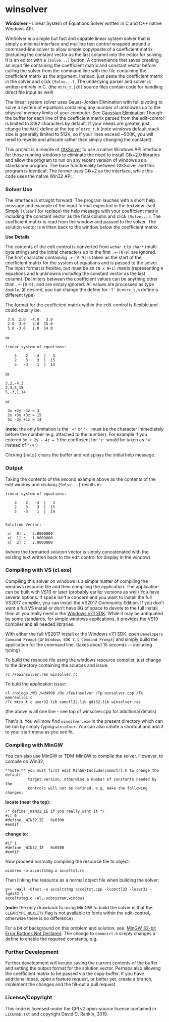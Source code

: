 # winsolver
**WinSolver** - Linear System of Equations Solver written in C and C++ native Windows API.

WinSolver is a simple but fast and capable linear system solver that is simply a minimal interface and muliline text control wrapped around a command-line solver to allow simple copy/paste of a coefficient matrix (including the constant vector as the last column) into the editor for solving. It is an editor with a `[Solve...]` button.  A convenience that saves creating an input file containing the coefficient matrix and constant vector before calling the solver from the command line with the file containing the coefficient matrix as the argument. Instead, just paste the coefficient matrix in the solver and click `[Solve...]`. The underlying parser and solver is written entirely in C. (the `mtrx_t.[ch]` source files contain code for handling direct file input as well)

The linear system solver uses Gauss-Jordan Elimination with full pivoting to solve a system of equations containing any number of unknowns up to the physical memory limits of your computer. See [Gaussian Elimination](https://en.wikipedia.org/wiki/Gaussian_elimination) Though the buffer for each line of the coefficient matrix parsed from the edit-control is limited to 8192 characters by default. If your needs are greater, just change the `MAXC` define at the top of `mtrx_t.h` (note windows default stack size is generally limited to 512K, so if your lines exceed ~500K, you will need to rewrite and allocate rather than simply changing the constant).

This project is a rewrite of [GtkSolver](https://github.com/drankinatty/gtksolver) to use a native Windows API interface for those running windows to eliminate the need to install Gtk+2.0 libraries and allow the program to run on any recent version of windows as a standalone program. The base functionality between GtkSolver and this program is identical. The former uses Gtk+2 as the interface, while this code uses the native Win32 API.

### Solver Use

The interface is straight forward. The program lauches with a short help message and example of the input format expected in the textview itself. Simply `[Clear]` (or replace) the help message with your coefficient matrix including the constant vector as the final column and click `[Solve...]`. The coefficient matrix is read from the window and passed to the solver. The solution vector is written back to the window below the coefficient matrix.

**Use Details**

The contents of the edit control is converted from `wchar_t` to `char*` (multi-byte string) and the initial characters up to the first `.+-[0-9]` are ignored. The first character containing `.+-[0-9]` is taken as the start of the coefficient matrix for the system of equations and is passed to the solver. The input format is flexible, but must be an `[N x N+1]` matrix (representing `N` equations and `N` unknowns *including* the constant vector as the last column). Delimiters between the coefficient values can be anything other than `.+-[0-9]`, and are simply ignored. All values are processed as type `double`. (if desired, you can change the define for `'T'` in `mtrx_t.h` define a different type)

The format for the coefficient matrix within the edit-control is flexible and could equally be:

     3.0  2.0  -4.0   3.0
     2.0  3.0   3.0  15.0
     5.0 -3.0   1.0  14.0

or

    linear system of equations:

        3    2   -4  |   3
        2    3    3  |  15
        5   -3    1  |  14

or

    3,2,-4,3
    2,3,3,15
    5,-3,1,14

or

     3x +2y -4z = 3
     2x +3y +3z = 15
     5x -3y +1z = 14

(**note:** the only limitation is the `'+'` or `'-'` must be the character immediately before the number (e.g. attached to the number). For example if you entered `3x + 2y - 4z = 3` the coefficient for `'z'` would be taken as `'4'` instead of `'-4'`)

Clicking `[Help]` clears the buffer and redisplays the initial help message.

### Output

Taking the contents of the second example above as the contents of the edit window and clicking `[Solve...]` results in:

    linear system of equations:

        3    2   -4  |   3
        2    3    3  |  15
        5   -3    1  |  14


    Solution Vector:

     x[  0] :   3.0000000
     x[  1] :   1.0000000
     x[  2] :   2.0000000

(where the formatted solution vector is simply concatenated with the existing text written back to the edit control for display in the window)

### Compiling with VS (cl.exe)

Compiling this solver on windows is a simple matter of compiling the windows resource file and then compiling the application. The application can be built with VS10 or later (probably earlier versions as well) You have several options. If space isn't a concern and you want to install the full VS2017 compiler, you can install the VS2017 Community Edition. If you don't want a full VS install or don't have 8G of space to devote to the full install, then all you really need is the [Windows v7.1 SDK](https://www.microsoft.com/en-us/download/details.aspx?id=8279). While it may be antiquated by some standards, for simple windows applications, it provides the VS10 compiler and all needed libraries.

With either the full VS2017 install or the Windows v7.1 SDK, open `Developers Command Prompt` (or `Windows SDK 7.1 Command Prompt`) and simply build the application for the command line. (takes about 15 seconds -- including typing)

To build the resouce file using the windows resource compiler, just change to the directory containing the sources and issue:

    rc /Fowinsolver.res winsolver.rc

To buld the application issue:

    cl /nologo /W3 /wd4996 /Ox /Fewinsolver /Tp winsolver.cpp /Tc memrealloc.c
    /Tc mtrx_t.c user32.lib comctl32.lib gdi32.lib winsolver.res

(the above is all one line - see top of winsolver.cpp for additional details)

That's it. You will now find `winsolver.exe` in the present directory which can be run by simply typing `winsolver`. You can also create a shortcut and add it to your start menu as you see fit.

### Compiling with MinGW

You can also use MinGW or TDM-MinGW to compile the solver. However, to compile on Win32,

    **note:** you must first edit MinGW/Include/commctrl.h to change the default
              target version, otherwise a number of constants needed by the
              controls will not be defined, e.g. make the following changes:

**locate (near the top):**

    /* define _WIN32_IE if you really want it */
    #if 0
    #define _WIN32_IE   0x0300
    #endif

**change to:**

    #if 1
    #define _WIN32_IE   0x0500
    #endif

Now proceed normally compiling the resource file to object:

    windres -o acceltstmg.o acceltst.rc

Then linking the resource as a normal object file when building the solver:

    g++ -Wall -Ofast -o acceltstmg acceltst.cpp -lcomctl32 -luser32 -lgdi32 \
    acceltstmg.o -Wl,-subsystem,windows

(**note:** the only drawback to using MinGW to build the solver is that the `CLEARTYPE_QUALITY` flag is not available to fonts within the edit-control, otherwise there is no difference)

For a bit of background on this problem and solution, see: [MinGW 32-bit Error Buttons Not Declared](https://stackoverflow.com/questions/27663558/opencv-win8-1-mingw32-source-code-error-tbbuttoninfo-was-not-declared-in-this). The change to `commctrl.h` simply changes a define to enable the required constants, e.g.

### Further Development

Further development will incude saving the current contents of the buffer and setting the output format for the solution vector. Perhaps also allowing the coefficient matrix to be passed via the copy-buffer. If you have additional ideas, open a feature request, or better yet, create a branch, implement the changes and the fill-out a pull request.

### License/Copyright

This code is licensed under the GPLv2 open-source license contained in `LICENSE.txt` and copyright David C. Rankin, 2019.
